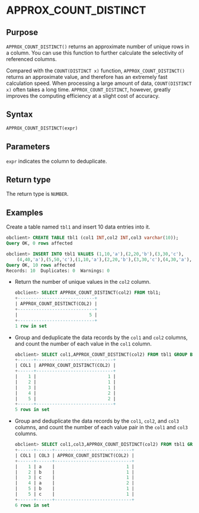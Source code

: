 # APPROX_COUNT_DISTINCT

## Purpose

`APPROX_COUNT_DISTINCT()` returns an approximate number of unique rows in a column. You can use this function to further calculate the selectivity of referenced columns.

Compared with the `COUNT(DISTINCT x)` function, `APPROX_COUNT_DISTINCT()` returns an approximate value, and therefore has an extremely fast calculation speed. When processing a large amount of data, `COUNT(DISTINCT x)` often takes a long time. `APPROX_COUNT_DISTINCT`, however, greatly improves the computing efficiency at a slight cost of accuracy.

## Syntax

```sql
APPROX_COUNT_DISTINCT(expr)
```

## Parameters

`expr` indicates the column to deduplicate.

## Return type

The return type is `NUMBER`.

## Examples

Create a table named `tbl1` and insert 10 data entries into it.

```sql
obclient> CREATE TABLE tbl1 (col1 INT,col2 INT,col3 varchar(10));
Query OK, 0 rows affected

obclient> INSERT INTO tbl1 VALUES (1,10,'a'),(2,20,'b'),(3,30,'c'),
    (4,40,'a'),(5,50,'c'),(1,10,'a'),(2,20,'b'),(3,30,'c'),(4,30,'a'),(5,40,'b');
Query OK, 10 rows affected
Records: 10  Duplicates: 0  Warnings: 0
```

* Return the number of unique values in the `col2` column.

   ```sql
   obclient> SELECT APPROX_COUNT_DISTINCT(col2) FROM tbl1;
   +-----------------------------+
   | APPROX_COUNT_DISTINCT(COL2) |
   +-----------------------------+
   |                           5 |
   +-----------------------------+
   1 row in set
   ```

* Group and deduplicate the data records by the `col1` and `col2` columns, and count the number of each value in the `col1` column.

   ```sql
   obclient> SELECT col1,APPROX_COUNT_DISTINCT(col2) FROM tbl1 GROUP BY col1;
   +------+-----------------------------+
   | COL1 | APPROX_COUNT_DISTINCT(COL2) |
   +------+-----------------------------+
   |    1 |                           1 |
   |    2 |                           1 |
   |    3 |                           1 |
   |    4 |                           2 |
   |    5 |                           2 |
   +------+-----------------------------+
   5 rows in set
   ```

* Group and deduplicate the data records by the `col1`, `col2`, and `col3` columns, and count the number of each value pair in the `col1` and `col3` columns.

   ```sql
   obclient> SELECT col1,col3,APPROX_COUNT_DISTINCT(col2) FROM tbl1 GROUP BY col1,col3;
   +------+------+-----------------------------+
   | COL1 | COL3 | APPROX_COUNT_DISTINCT(COL2) |
   +------+------+-----------------------------+
   |    1 | a    |                           1 |
   |    2 | b    |                           1 |
   |    3 | c    |                           1 |
   |    4 | a    |                           2 |
   |    5 | b    |                           1 |
   |    5 | c    |                           1 |
   +------+------+-----------------------------+
   6 rows in set
   ```
